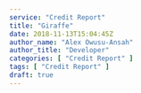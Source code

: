 ```yaml
---
service: "Credit Report"
title: "Giraffe"
date: 2018-11-13T15:04:45Z
author_name: "Alex Owusu-Ansah"
author_title: "Developer"
categories: [ "Credit Report" ]
tags: [ "Credit Report" ]
draft: true
---
```

